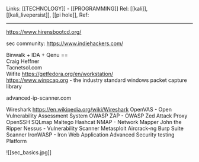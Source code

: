 Links: [[TECHNOLOGY]] - [[PROGRAMMING]]
Rel: [[kali]], [[kali_livepersist]], [[pi hole]], 
Ref: 

--- 
https://www.hirensbootcd.org/

sec community: https://www.indiehackers.com/

Binwalk + IDA + Qenu ==   
Craig Heffner  
Tacnetsol.com  
Wifite
https://getfedora.org/en/workstation/  
https://www.winpcap.org - the industry standard windows packet capture library
  
advanced-ip-scanner.com  


Wireshark https://en.wikipedia.org/wiki/Wireshark
OpenVAS - Open Vulnerability Assessment System
OWASP ZAP - OWASP Zed Attack Proxy
OpenSSH
SQLmap
Maltego
Hashcat
NMAP - Network Mapper
John the Ripper
Nessus - Vulnerability Scanner
Metasploit
Aircrack-ng
Burp Suite Scanner
IronWASP - Iron Web Application Advanced Security testing Platform




![[sec_basics.jpg]]
